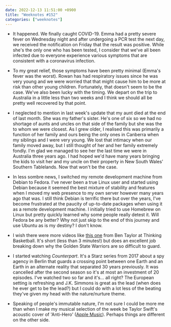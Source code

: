 ```yaml
---
date: 2022-12-13 11:51:00 +0900
title: "Weeknotes #152"
categories: ["weeknotes"]
---
```


- It happened. We finally caught COVID-19. Emma had a pretty severe fever on Wednesday night and after undergoing a PCR test the next day, we received the notification on Friday that the result was positive. While she's the only one who has been tested, I consider that we've all been infected due to everyone experience various symptoms that are consistent with a coronavirus infection.

- To my great relief, those symptoms have been pretty minimal (Emma's fever was the worst). Rowan has had respiratory issues since he was very young and we were worried that that might cause him to be more at risk than other young children. Fortunately, that doesn't seem to be the case. We've also been lucky with the timing. We depart on the trip to Australia in a little less than two weeks and I think we should all be pretty well recovered by that point.

- I neglected to mention in last week's update that my aunt died at the end of last month. She was my father's sister. He's one of six so we had no shortage of aunts and uncles on that side of the family but she was the to whom we were closest. As I grew older, I realised this was primarily a function of her family and ours being the only ones in Canberra when my siblings and I were very young. We lost that intimacy when our family moved away, but I still thought of her and her family extremely fondly. I'm glad we managed to see her the last time we were in Australia three years ago. I had hoped we'd have many years bringing the kids to visit her and my uncle on their property in New South Wales' Southern Tablelands. Now that won't be the case.

- In less sombre news, I switched my remote development machine from Debian to Fedora. I've never been a true Linux user and started using Debian because it seemed the best mixture of stability and features when I moved my web presence to my own server however many years ago that was. I still think Debian is terrific there but over the years, I've become frustrated at the paucity of up-to-date packages when using it as a remote development machine. I initially tried to use Homebrew on Linux but pretty quickly learned why some people really detest it. Will Fedora be any better? Why not just skip to the end of this journey and use Ubuntu as is my destiny? I don't know.

- I wish there were more videos like [this one](https://youtu.be/M1SoxFCs9MA) from Ben Taylor at Thinking Basketball. It's short (less than 3 minutes!) but does an excellent job breaking down why the Golden State Warriors are so difficult to guard.

- I started watching _Counterpart_. It's a Starz series from 2017 about a spy agency in Berlin that guards a crossing point between one Earth and an Earth in an alternate reality that separated 30 years previously. It was cancelled after the second season so it's at most an investment of 20 episodes. I've watched two so far and it's... all right? The European setting is refreshing and J.K. Simmons is great as the lead (when does he ever get to be the lead?) but I could do with a lot less of the beating they've given my head with the nature/nurture theme.

- Speaking of people's immutable nature, I'm not sure I could be more me than when I make my musical selection of the week be Taylor Swift's acoustic cover of 'Anti-Hero' ([Apple Music](https://music.apple.com/us/album/anti-hero-acoustic-version/1655024126?i=1655024145)). Perhaps things are different on the other side.
